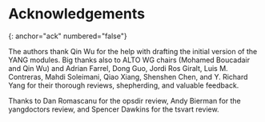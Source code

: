 Acknowledgements
================
{: anchor="ack" numbered="false"}

The authors thank Qin Wu for the help with drafting the initial version of the
YANG modules. Big thanks also to ALTO WG chairs (Mohamed Boucadair and Qin Wu)
and Adrian Farrel, Dong Guo, Jordi Ros Giralt, Luis M. Contreras, Mahdi
Soleimani, Qiao Xiang, Shenshen Chen, and Y. Richard Yang for their thorough
reviews, shepherding, and valuable feedback.

Thanks to Dan Romascanu for the opsdir review, Andy Bierman for the yangdoctors
review, and Spencer Dawkins for the tsvart review.

